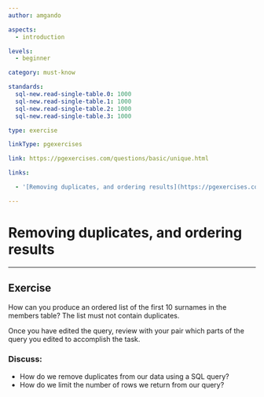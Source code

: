 ```yaml
---
author: amgando

aspects:
  - introduction

levels:
  - beginner

category: must-know

standards:
  sql-new.read-single-table.0: 1000
  sql-new.read-single-table.1: 1000
  sql-new.read-single-table.2: 1000
  sql-new.read-single-table.3: 1000

type: exercise

linkType: pgexercises

link: https://pgexercises.com/questions/basic/unique.html

links:

  - '[Removing duplicates, and ordering results](https://pgexercises.com/questions/basic/unique.html){documentation}'

---
```


# Removing duplicates, and ordering results

---
## Exercise

How can you produce an ordered list of the first 10 surnames in the members table? The list must not contain duplicates.

Once you have edited the query, review with your pair which parts of the query you edited to accomplish the task.

### Discuss:
- How do we remove duplicates from our data using a SQL query?
- How do we limit the number of rows we return from our query?

